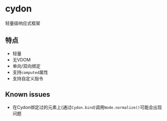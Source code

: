 # cydon

轻量级响应式框架

## 特点
- 轻量
- 无VDOM
- 单向/双向绑定
- 支持`computed`属性
- 支持自定义指令

## Known issues
- 在Cydon绑定过的元素上(通过`Cydon.bind`)调用`Node.normalize()`可能会出现问题